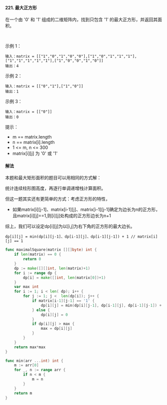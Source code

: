 #### 221. 最大正方形

在一个由 '0' 和 '1' 组成的二维矩阵内，找到只包含 '1' 的最大正方形，并返回其面积。

 

示例 1：

```
输入：matrix = [["1","0","1","0","0"],["1","0","1","1","1"],["1","1","1","1","1"],["1","0","0","1","0"]]
输出：4
```
示例 2：

```
输入：matrix = [["0","1"],["1","0"]]
输出：1
```
示例 3：
```
输入：matrix = [["0"]]
输出：0
```

提示：

- m == matrix.length
- n == matrix[i].length
- 1 <= m, n <= 300
- matrix[i][j] 为 '0' 或 '1'

#### 解法
本题和最大矩形面积的题目可以用相同的方式解：

统计连续柱形图高度，再逐行单调递增栈计算面积。

但这一题其实还有更简单的方式：考虑正方形的特性，
- 如果matrix[i][j-1]、matrix[i-1][j]、matrix[i-1][j-1]确定为边长为n的正方形，且matrix[i][j]==1,则[i][j]处构成的正方形边长为n+1

综上，我们可以设定dp[i][j]为以[i,j]为右下角的正方形的最大边长。
```
dp[i][j] = min(dp[i][j-1]、dp[i-1][j]、dp[i-1][j-1]) + 1 // matrix[i][j] == 1
```
```go
func maximalSquare(matrix [][]byte) int {
	if len(matrix) == 0 {
		return 0
	}
	dp := make([][]int, len(matrix)+1)
	for i := range dp {
		dp[i] = make([]int, len(matrix[0])+1)
	}
	var max int
	for i := 1; i < len( dp); i++ {
		for j := 1; j <  len(dp[i]); j++ {
			if matrix[i-1][j-1] == '1' {
				dp[i][j] = min(dp[i][j-1], dp[i-1][j], dp[i-1][j-1]) + 1
			} else {
				dp[i][j] = 0
			}
			if dp[i][j] > max {
				max = dp[i][j]
			}
		}
	}
	return max*max
}

func min(arr ...int) int {
	m := arr[0]
	for _, n := range arr {
		if n < m {
			m = n
		}
	}
	return m
}

```